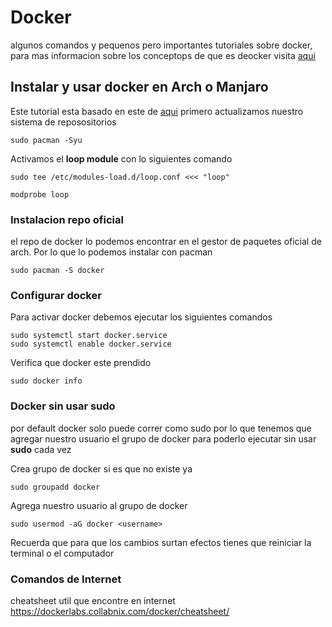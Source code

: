 # Docker
algunos comandos y pequenos pero importantes tutoriales sobre docker, para mas informacion sobre los conceptops de que es deocker visita [aqui](https://github.com/Erick-vital/Tutoriales/tree/master/linux/docker_conceptops)

## Instalar y usar docker en Arch o Manjaro
Este tutorial esta basado en este de [aqui](https://linuxhint.com/install_start_docker_arch_linux/)
primero actualizamos nuestro sistema de reposositorios
```
sudo pacman -Syu
```
Activamos el **loop module** con lo siguientes comando
```
sudo tee /etc/modules-load.d/loop.conf <<< "loop"
```
```
modprobe loop
```
### Instalacion repo oficial
el repo de docker lo podemos encontrar en el gestor de paquetes oficial de arch. Por lo que lo podemos instalar con pacman
```
sudo pacman -S docker
```
### Configurar docker
Para activar docker debemos ejecutar los siguientes comandos
```
sudo systemctl start docker.service
sudo systemctl enable docker.service
```
Verifica que docker este prendido
```
sudo docker info
```

### Docker sin usar sudo
por default docker solo puede correr como sudo por lo que tenemos que agregar nuestro usuario el grupo de docker para poderlo ejecutar sin usar **sudo** cada vez

Crea grupo de docker si es que no existe ya
```
sudo groupadd docker
```

Agrega nuestro usuario al grupo de docker 
```
sudo usermod -aG docker <username>
```

Recuerda que para que los cambios surtan efectos tienes que reiniciar la terminal o el computador 

### Comandos de Internet
cheatsheet util que encontre en internet
https://dockerlabs.collabnix.com/docker/cheatsheet/
